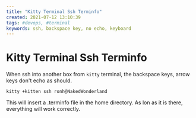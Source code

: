 ```yaml
---
title: "Kitty Terminal Ssh Terminfo"
created: 2021-07-12 13:10:39
tags: #devops, #terminal
keywords: ssh, backspace key, no echo, keyboard
---
```


# Kitty Terminal Ssh Terminfo

When ssh into another box from `kitty` terminal, the backspace keys, arrow keys don't echo as should.


```
kitty +kitten ssh ronh@NakedWonderland
```
This will insert a .terminfo file in the home directory.  As lon as it is there, everything will work correctly.
